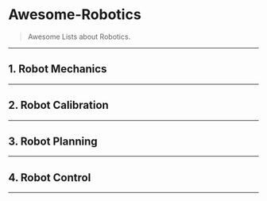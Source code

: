# Awesome-Robotics

> Awesome Lists about Robotics.

---

## 1. Robot Mechanics

---

## 2. Robot Calibration

---

## 3. Robot Planning

---

## 4. Robot Control

---
